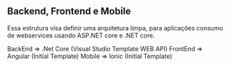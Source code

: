 ## Backend, Frontend e Mobile

Essa estrutura visa definir uma arquitetura limpa, para aplicações consumo de webservices usando ASP.NET core e .NET core.

BackEnd => .Net Core (Visual Studio Template WEB API) FrontEnd => Angular (Initial Template) Mobile => Ionic (Initial Template)
